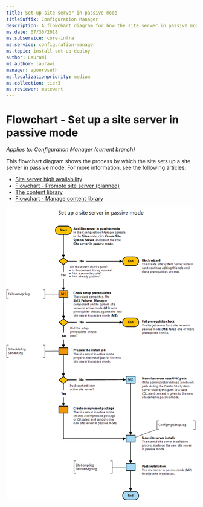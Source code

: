 ```yaml
---
title: Set up site server in passive mode
titleSuffix: Configuration Manager
description: A flowchart diagram for how the site server in passive mode is set up in Configuration Manager.
ms.date: 07/30/2018
ms.subservice: core-infra
ms.service: configuration-manager
ms.topic: install-set-up-deploy
author: LauraWi
ms.author: laurawi
manager: apoorvseth
ms.localizationpriority: medium
ms.collection: tier3
ms.reviewer: mstewart
---
```


# Flowchart - Set up a site server in passive mode

*Applies to: Configuration Manager (current branch)*

This flowchart diagram shows the process by which the site sets up a site server in passive mode. For more information, see the following articles:
- [Site server high availability](site-server-high-availability.md)
- [Flowchart - Promote site server (planned)](promote-site-server-flowchart.md)
- [The content library](../../../plan-design/hierarchy/the-content-library.md)
- [Flowchart - Manage content library](../../../plan-design/hierarchy/manage-content-library-flowchart.md)


![Flowchart diagram to set up a site server in passive mode](media/passive-site-server-setup.png)
